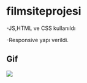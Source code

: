 # filmsiteprojesi


-JS,HTML ve CSS kullanıldı

-Responsive yapı verildi.

## Gif

<img src="ss.gif" />